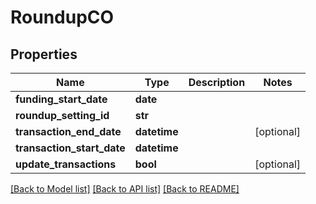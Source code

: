 # RoundupCO

## Properties
Name | Type | Description | Notes
------------ | ------------- | ------------- | -------------
**funding_start_date** | **date** |  | 
**roundup_setting_id** | **str** |  | 
**transaction_end_date** | **datetime** |  | [optional] 
**transaction_start_date** | **datetime** |  | 
**update_transactions** | **bool** |  | [optional] 

[[Back to Model list]](../README.md#documentation-for-models) [[Back to API list]](../README.md#documentation-for-api-endpoints) [[Back to README]](../README.md)


